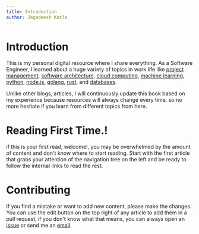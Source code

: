 ```yaml
---
title: Introduction
author: Jagadeesh Katla
---
```


# Introduction

This is my personal digital resource where I share everything. As a Software Engineer, I learned about a huge variety of topics in work life like [project management](project-management/index.md), [software architecture](software-architecture/index.md), [cloud computing](cloud-computing/index.md), [machine learning](machine-learning/index.md), [python](python/index.md), [node.js](node-js/index.md), [golang](golang/index.md), [rust](rust/index.md), and [databases](databases/index.md).

Unlike other blogs, articles, I will continuously update this book based on my experience because resources will always change every time. so no more hesitate if you learn from different topics from here.

# Reading First Time.!

if this is your first read, welcome!, you may be overwhelmed by the amount of content and don't know where to start reading. Start with the first article that grabs your attention of the navigation tree on the left and be ready to follow the internal links to read the rest.

# Contributing

If you find a mistake or want to add new content, please make the changes. You
can use the edit button on the top right of any article to add them in a pull
request, if you don't know what that means, you can always open an
[issue](https://github.com/jagadeesh32/green-book/issues/new) or send me an
[email](contact.md).

<!--
# Thank you

If you liked my book and want to show your support, please see if you know how
can I fulfill any item of my [wish list](projects.md#seeds) or contribute to [my
other projects](projects.md).

[![CC0](https://img.shields.io/badge/license-CC0-0a0a0a.svg?style=flat&colorA=0a0a0a)](https://creativecommons.org/publicdomain/zero/1.0/)

-->